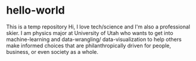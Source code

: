 # hello-world
This is a temp repository
Hi, I love tech/science and I'm also a professional skier. I am physics major at University of Utah who wants to get into machine-learning and data-wrangling/ data-visualization to help others make informed choices that are philanthropically driven for people, business, or even society as a whole.
